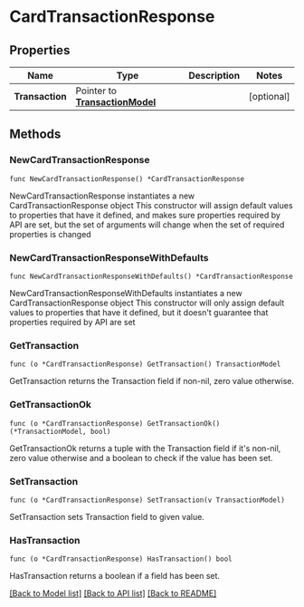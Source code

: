 # CardTransactionResponse

## Properties

Name | Type | Description | Notes
------------ | ------------- | ------------- | -------------
**Transaction** | Pointer to [**TransactionModel**](TransactionModel.md) |  | [optional] 

## Methods

### NewCardTransactionResponse

`func NewCardTransactionResponse() *CardTransactionResponse`

NewCardTransactionResponse instantiates a new CardTransactionResponse object
This constructor will assign default values to properties that have it defined,
and makes sure properties required by API are set, but the set of arguments
will change when the set of required properties is changed

### NewCardTransactionResponseWithDefaults

`func NewCardTransactionResponseWithDefaults() *CardTransactionResponse`

NewCardTransactionResponseWithDefaults instantiates a new CardTransactionResponse object
This constructor will only assign default values to properties that have it defined,
but it doesn't guarantee that properties required by API are set

### GetTransaction

`func (o *CardTransactionResponse) GetTransaction() TransactionModel`

GetTransaction returns the Transaction field if non-nil, zero value otherwise.

### GetTransactionOk

`func (o *CardTransactionResponse) GetTransactionOk() (*TransactionModel, bool)`

GetTransactionOk returns a tuple with the Transaction field if it's non-nil, zero value otherwise
and a boolean to check if the value has been set.

### SetTransaction

`func (o *CardTransactionResponse) SetTransaction(v TransactionModel)`

SetTransaction sets Transaction field to given value.

### HasTransaction

`func (o *CardTransactionResponse) HasTransaction() bool`

HasTransaction returns a boolean if a field has been set.


[[Back to Model list]](../README.md#documentation-for-models) [[Back to API list]](../README.md#documentation-for-api-endpoints) [[Back to README]](../README.md)


